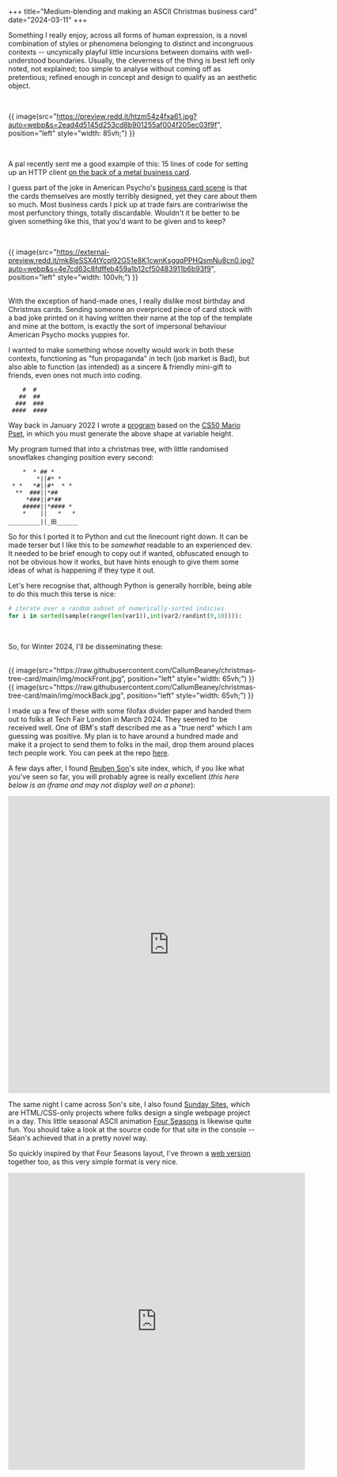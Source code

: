 +++
title="Medium-blending and making an ASCII Christmas business card"
date="2024-03-11"
+++

Something I really enjoy, across all forms of human expression, is a novel combination of styles or phenomena belonging to distinct and incongruous contexts -- uncynically playful little incursions between domains with well-understood boundaries. Usually, the cleverness of the thing is best left only noted, not explained; too simple to analyse without coming off as pretentious; refined enough in concept and design to qualify as an aesthetic object.  

<br>  
  
{{ image(src="https://preview.redd.it/htzm54z4fxa61.jpg?auto=webp&s=2ead4d5145d253cd8b901255af004f205ec03f9f", position="left" style="width: 85vh;") }}

<br>

A pal recently sent me a good example of this: 15 lines of code for setting up an HTTP client [on the back of a metal business card](https://www.reddit.com/r/tinycode/comments/kvuoqj/wrote_an_http_client_in_python_that_can_fit_on_a/).  
  
I guess part of the joke in American Psycho's [business card scene](https://www.youtube.com/watch?v=aZVkW9p-cCU) is that the cards themselves are mostly terribly designed, yet they care about them so much. Most business cards I pick up at trade fairs are contrariwise the most perfunctory things, totally discardable. Wouldn't it be better to be given something like this, that you'd want to be given and to keep?  

<br>

{{ image(src="https://external-preview.redd.it/mk8leSSX4tYcql92G51e8K1cwnKsgqqPPHQsmNu8cn0.jpg?auto=webp&s=4e7cd63c8fdffeb459a1b12cf50483911b6b93f9", position="left" style="width: 100vh;") }}

<br>
With the exception of hand-made ones, I really dislike most birthday and Christmas cards. Sending someone an overpriced piece of card stock with a bad joke printed on it having written their name at the top of the template and mine at the bottom, is exactly the sort of impersonal behaviour American Psycho mocks yuppies for.  
  
I wanted to make something whose novelty would work in both these contexts, functioning as "fun propaganda" in tech (job market is Bad), but also able to function (as intended) as a sincere & friendly mini-gift to friends, even ones not much into coding.   

```
    #  #
   ##  ##
  ###  ###
 ####  ####
```   

Way back in January 2022 I wrote a [program](https://raw.githubusercontent.com/CallumBeaney/obfuscation/main/tree.c) based on the [CS50 Mario Pset](https://cs50.harvard.edu/x/2024/psets/1/mario/more/), in which you must generate the above shape at variable height.
    
My program turned that into a christmas tree, with little randomised snowflakes changing position every second:
```
    *  * ## *         
        *||#* *       
 * *   *#||#*  * *    
  **  ###||*##        
     *###||#*##      
    #####||*#### *         
    *    ||   *   *   
_________||_田______
```

So for this I ported it to Python and cut the linecount right down. It can be made terser but I like this to be _somewhat_ readable to an experienced dev. It needed to be brief enough to copy out if wanted, obfuscated enough to not be obvious how it works, but have hints enough to give them some ideas of what is happening if they type it out.  
  
Let's here recognise that, although Python is generally horrible, being able to do this much this terse is nice: 

```Python
# iterate over a random subset of numerically-sorted indicies
for i in sorted(sample(range(len(var1)),int(var2/randint(0,10)))):
``` 
<br>

So, for Winter 2024, I'll be disseminating these:

<br>
{{ image(src="https://raw.githubusercontent.com/CallumBeaney/christmas-tree-card/main/img/mockFront.jpg", position="left" style="width: 65vh;") }}
<br>
{{ image(src="https://raw.githubusercontent.com/CallumBeaney/christmas-tree-card/main/img/mockBack.jpg", position="left" style="width: 65vh;") }}
  
I made up a few of these with some filofax divider paper and handed them out to folks at Tech Fair London in March 2024. They seemed to be received well. One of IBM's staff described me as a "true nerd" which I am guessing was positive. My plan is to have around a hundred made and make it a project to send them to folks in the mail, drop them around places tech people work. You can peek at the repo [here](https://github.com/CallumBeaney/christmas-tree-card/tree/main).

A few days after, I found [Reuben Son](https://reubenson.com)'s site index, which, if you like what you've seen so far, you will probably agree is really excellent (_this here below is an iframe and may not display well on a phone_): 

<iframe src="https://reubenson.com" width="650" height="600" frameborder="0"></iframe>

The same night I came across Son's site, I also found [Sunday Sites](https://sundaysites.cafe), which are HTML/CSS-only projects where folks design a single webpage project in a day. This little seasonal ASCII animation [Four Seasons](https://four-seasons.glitch.me) is likewise quite fun. You should take a look at the source code for that site in the console -- Séan's achieved that in a pretty novel way.  
   
So quickly inspired by that Four Seasons layout, I've thrown a [web version](https://callumbeaney.github.io/christmas-tree-card/) together too, as this very simple format is very nice.  

<iframe src="https://callumbeaney.github.io/christmas-tree-card/" width="600" height="600" frameborder="0"></iframe>

